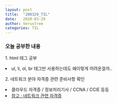 ```yaml
---
layout: post
title:  "200329_TIL"
date:   2020-03-29
author: Verustree
categories: TIL
---
```


<h3>오늘 공부한 내용</h3>
<p>
1. html 태그 공부
<li>ul, li, ol, br 태그만 사용하는데도 왜이렇게 어려운걸까..</li>
</p>

<p>
2. 네트워크 분야 자격증 관련 준비사항 확인
<li>클라우드 자격증 / 정보처리기사 / CCNA / CCIE 등등</li>
<li><a href = "https://brunch.co.kr/@topasvga/954" target="_blank">참고 : 네트워크 관련 자격증</a></li>
</p>
